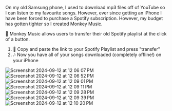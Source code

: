 On my old Samsung phone, I used to download mp3 files off of YouTube so I can listen to my favourite songs. However, ever since getting an iPhone I have been forced to purchase a Spotify subscription. However, my budget has gotten tighter so I created Monkey Music.

🙊 Monkey Music allows users to transfer their old Spotify playlist at the click of a button.

1. 📝 Copy and paste the link to your Spotify Playlist and press "transfer"
2. 🎶 Now you have all of your songs downloaded (completely offline!) on your iPhone 

![Screenshot 2024-09-12 at 12 06 07 PM](https://github.com/user-attachments/assets/279b5e8e-1a49-41f2-8d1c-5e0e16af1c63)
![Screenshot 2024-09-12 at 12 06 52 PM](https://github.com/user-attachments/assets/31f15544-689e-4637-88de-d6c13b033e9f)
![Screenshot 2024-09-12 at 12 09 01 PM](https://github.com/user-attachments/assets/36fbdede-9ffa-485f-b63b-697a5c38269e)
![Screenshot 2024-09-12 at 12 09 11 PM](https://github.com/user-attachments/assets/32f78756-9c3a-4930-a559-cec7aa3e999c)
![Screenshot 2024-09-12 at 12 09 28 PM](https://github.com/user-attachments/assets/ce60bbd9-ed06-4535-839b-ac7e9acb6f8b)
![Screenshot 2024-09-12 at 12 09 39 PM](https://github.com/user-attachments/assets/7564f0c2-7f72-440f-b235-b38ff0e4b440)
![Screenshot 2024-09-12 at 12 10 20 PM](https://github.com/user-attachments/assets/164cd394-ac72-48fe-980b-73c25e4b7dcc)
